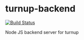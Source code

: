 # turnup-backend
[![Build Status](https://travis-ci.org/csci3308-12/turnup-backend.svg?branch=master)](https://travis-ci.org/csci3308-12/turnup-backend)

Node JS backend server for turnup

